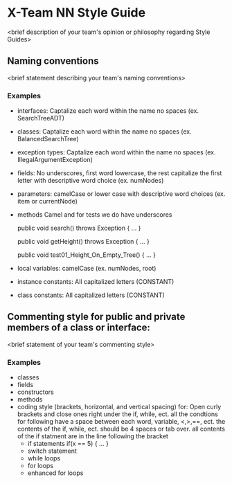 # X-Team NN Style Guide

<brief description of your team's opinion or philosophy regarding Style Guides>

## Naming conventions

<brief statement describing your team's naming conventions>
### Examples

* interfaces: Captalize each word within the name no spaces (ex. SearchTreeADT)

* classes: Captalize each word within the name no spaces (ex. BalancedSearchTree)

* exception types: Captalize each word within the name no spaces (ex. IllegalArgumentException)

* fields: No underscores, first word lowercase, the rest capitalize the first letter with 
descriptive word choice (ex. numNodes)

* parameters: camelCase or lower case with descriptive word choices (ex. item or currentNode)

* methods
  Camel and for tests we do have underscores
  
    public void search() throws Exception
    {
    ...
    }
    
    public void getHeight() throws Exception
    {
    ...
    }
    
    public void test01_Height_On_Empty_Tree()
    {
    ...
    }

* local variables: camelCase (ex. numNodes, root)

* instance constants: All capitalized letters (CONSTANT)

* class constants: All capitalized letters (CONSTANT)

## Commenting style for public and private members of a class or interface:

<brief statement of your team's commenting style>

### Examples

* classes
* fields
* constructors
* methods
* coding style (brackets, horizontal, and vertical spacing) for:
  Open curly brackets and close ones right under the if, while, ect.
  all the condtions for following have a space between each word, variable, <,>,==, ect.
  the contents of the if, while, ect. should be 4 spaces or tab over.
  all contents of the if statment are in the line following the bracket
  * if statements
    if(x == 5)
    {
      ...
    }
  * switch statement
  * while loops
  * for loops
  * enhanced for loops
